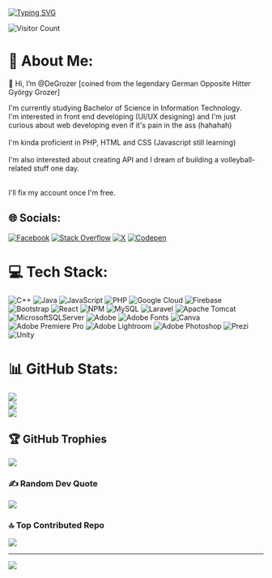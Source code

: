 <a href="https://git.io/typing-svg"><img src="https://readme-typing-svg.herokuapp.com?font=Doto&weight=600&size=70&pause=1000&color=008000&background=000000&center=true&vCenter=true&width=900&height=120&separator=%3C&lines=Hello+World;%3CI+am+Jan+Andrew%3CIT+Student%3CAspiring+programmer" alt="Typing SVG" /></a>

![Visitor Count](https://profile-counter.glitch.me/your-username/count.svg )

# 💫 About Me:

👋 Hi, I’m @DeGrozer [coined from the legendary German Opposite Hitter György Grozer]

I'm currently studying Bachelor of Science in Information Technology. <br>I'm interested in front end developing (UI/UX designing) and I'm just <br>curious about web developing even if it's pain in the ass (hahahah)<br><br>I'm kinda proficient in PHP, HTML and CSS (Javascript still learning)<br><br>I'm also interested about creating API and I dream of building a volleyball-related stuff one day.<br><br>

I'll fix my account once I'm free. 


## 🌐 Socials:
[![Facebook](https://img.shields.io/badge/Facebook-%231877F2.svg?logo=Facebook&logoColor=white)](https://facebook.com/janandrew.barte) [![Stack Overflow](https://img.shields.io/badge/-Stackoverflow-FE7A16?logo=stack-overflow&logoColor=white)](https://stackoverflow.com/users/DrewRivera) [![X](https://img.shields.io/badge/X-black.svg?logo=X&logoColor=white)](https://x.com/andrewdumps) [![Codepen](https://img.shields.io/badge/Codepen-000000?style=for-the-badge&logo=codepen&logoColor=white)](https://codepen.io/andrewrb001) 

# 💻 Tech Stack:
![C++](https://img.shields.io/badge/c++-%2300599C.svg?style=for-the-badge&logo=c%2B%2B&logoColor=white) ![Java](https://img.shields.io/badge/java-%23ED8B00.svg?style=for-the-badge&logo=openjdk&logoColor=white) ![JavaScript](https://img.shields.io/badge/javascript-%23323330.svg?style=for-the-badge&logo=javascript&logoColor=%23F7DF1E) ![PHP](https://img.shields.io/badge/php-%23777BB4.svg?style=for-the-badge&logo=php&logoColor=white) ![Google Cloud](https://img.shields.io/badge/GoogleCloud-%234285F4.svg?style=for-the-badge&logo=google-cloud&logoColor=white) ![Firebase](https://img.shields.io/badge/firebase-%23039BE5.svg?style=for-the-badge&logo=firebase) ![Bootstrap](https://img.shields.io/badge/bootstrap-%238511FA.svg?style=for-the-badge&logo=bootstrap&logoColor=white) ![React](https://img.shields.io/badge/react-%2320232a.svg?style=for-the-badge&logo=react&logoColor=%2361DAFB) ![NPM](https://img.shields.io/badge/NPM-%23CB3837.svg?style=for-the-badge&logo=npm&logoColor=white) ![MySQL](https://img.shields.io/badge/mysql-4479A1.svg?style=for-the-badge&logo=mysql&logoColor=white) ![Laravel](https://img.shields.io/badge/laravel-%23FF2D20.svg?style=for-the-badge&logo=laravel&logoColor=white) ![Apache Tomcat](https://img.shields.io/badge/apache%20tomcat-%23F8DC75.svg?style=for-the-badge&logo=apache-tomcat&logoColor=black) ![MicrosoftSQLServer](https://img.shields.io/badge/Microsoft%20SQL%20Server-CC2927?style=for-the-badge&logo=microsoft%20sql%20server&logoColor=white) ![Adobe](https://img.shields.io/badge/adobe-%23FF0000.svg?style=for-the-badge&logo=adobe&logoColor=white) ![Adobe Fonts](https://img.shields.io/badge/Adobe%20Fonts-000B1D.svg?style=for-the-badge&logo=Adobe%20Fonts&logoColor=white) ![Canva](https://img.shields.io/badge/Canva-%2300C4CC.svg?style=for-the-badge&logo=Canva&logoColor=white) ![Adobe Premiere Pro](https://img.shields.io/badge/Adobe%20Premiere%20Pro-9999FF.svg?style=for-the-badge&logo=Adobe%20Premiere%20Pro&logoColor=white) ![Adobe Lightroom](https://img.shields.io/badge/Adobe%20Lightroom-31A8FF.svg?style=for-the-badge&logo=Adobe%20Lightroom&logoColor=white) ![Adobe Photoshop](https://img.shields.io/badge/adobe%20photoshop-%2331A8FF.svg?style=for-the-badge&logo=adobe%20photoshop&logoColor=white) ![Prezi](https://img.shields.io/badge/Prezi-%23000000.svg?style=for-the-badge&logo=Prezi&logoColor=white) ![Unity](https://img.shields.io/badge/unity-%23000000.svg?style=for-the-badge&logo=unity&logoColor=white)
# 📊 GitHub Stats:
![](https://github-readme-stats.vercel.app/api?username=DeGrozer&theme=dark&hide_border=false&include_all_commits=true&count_private=true)<br/>
![](https://github-readme-streak-stats.herokuapp.com/?user=DeGrozer&theme=dark&hide_border=false)<br/>
![](https://github-readme-stats.vercel.app/api/top-langs/?username=DeGrozer&theme=dark&hide_border=false&include_all_commits=true&count_private=true&layout=compact)

## 🏆 GitHub Trophies
![](https://github-profile-trophy.vercel.app/?username=DeGrozer&theme=radical&no-frame=false&no-bg=true&margin-w=4)

### ✍️ Random Dev Quote
![](https://quotes-github-readme.vercel.app/api?type=horizontal&theme=radical)

### 🔝 Top Contributed Repo
![](https://github-contributor-stats.vercel.app/api?username=DeGrozer&limit=5&theme=dark&combine_all_yearly_contributions=true)

---
[![](https://visitcount.itsvg.in/api?id=DeGrozer&icon=0&color=0)](https://visitcount.itsvg.in)

<!-- Proudly created with GPRM ( https://gprm.itsvg.in ) -->

